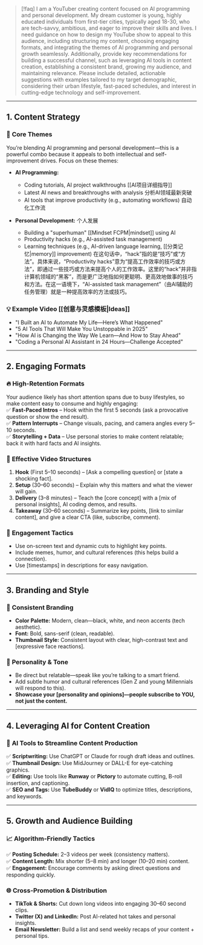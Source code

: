 > [!faq]
> I am a YouTuber creating content focused on AI programming and personal development. My dream customer is young, highly educated individuals from first-tier cities, typically aged 18-30, who are tech-savvy, ambitious, and eager to improve their skills and lives. I need guidance on how to design my YouTube show to appeal to this audience, including structuring my content, choosing engaging formats, and integrating the themes of AI programming and personal growth seamlessly. Additionally, provide key recommendations for building a successful channel, such as leveraging AI tools in content creation, establishing a consistent brand, growing my audience, and maintaining relevance. Please include detailed, actionable suggestions with examples tailored to my target demographic, considering their urban lifestyle, fast-paced schedules, and interest in cutting-edge technology and self-improvement.



---

## **1. Content Strategy**

### 🎯 **Core Themes**

You’re blending AI programming and personal development—this is a powerful combo because it appeals to both intellectual and self-improvement drives. Focus on these themes:

- **AI Programming:**
    
    - Coding tutorials, AI project walkthroughs [[AI项目详细指导]] 
    - Latest AI news and breakthroughs with analysis 分析AI领域最新突破
    - AI tools that improve productivity (e.g., automating workflows) 自动化工作流
- **Personal Development:** 个人发展 
    
    - Building a "superhuman" [[Mindset FCPM|mindset]] using AI 
    - Productivity hacks (e.g., AI-assisted task management)
    - Learning techniques (e.g., AI-driven language learning, [[分类记忆|memory]] improvement)
在这句话中，“hack”指的是“技巧”或“方法”。具体来说，“Productivity hacks”意为“提高工作效率的技巧或方法”，即通过一些技巧或方法来提高个人的工作效率。这里的“hack”并非指计算机领域的“黑客”，而是更广泛地指如何更聪明、更高效地做事的技巧和方法。在这一语境下，“Al-assisted task management”（由AI辅助的任务管理）就是一种提高效率的方法或技巧。
### 💡 **Example Video [[创意与灵感模板|Ideas]]**

- "I Built an AI to Automate My Life—Here’s What Happened"
- "5 AI Tools That Will Make You Unstoppable in 2025"
- "How AI is Changing the Way We Learn—And How to Stay Ahead"
- "Coding a Personal AI Assistant in 24 Hours—Challenge Accepted"

---

## **2. Engaging Formats**

### 🔥 **High-Retention Formats**

Your audience likely has short attention spans due to busy lifestyles, so make content easy to consume and highly engaging:  
✅ **Fast-Paced Intros** – Hook within the first 5 seconds (ask a provocative question or show the end result).  
✅ **Pattern Interrupts** – Change visuals, pacing, and camera angles every 5–10 seconds.  
✅ **Storytelling + Data** – Use personal stories to make content relatable; back it with hard facts and AI insights.

### 🚀 **Effective Video Structures**

1. **Hook** (First 5–10 seconds) – [Ask a compelling question] or [state a shocking fact].
2. **Setup** (30–60 seconds) – Explain why this matters and what the viewer will gain.
3. **Delivery** (3–8 minutes) – Teach the [core concept] with a [mix of personal insights], AI coding demos, and results.
4. **Takeaway** (30–60 seconds) – Summarize key points, [link to similar content], and give a clear CTA (like, subscribe, comment).

### 🎥 **Engagement Tactics**

- Use on-screen text and dynamic cuts to highlight key points.
- Include memes, humor, and cultural references (this helps build a connection).
- Use [timestamps] in descriptions for easy navigation.

---

## **3. Branding and Style**

### 🎯 **Consistent Branding**

- **Color Palette:** Modern, clean—black, white, and neon accents (tech aesthetic).
- **Font:** Bold, sans-serif (clean, readable).
- **Thumbnail Style:** Consistent layout with clear, high-contrast text and [expressive face reactions].

### 🎯 **Personality & Tone**

- Be direct but relatable—speak like you’re talking to a smart friend.
- Add subtle humor and cultural references (Gen Z and young Millennials will respond to this).
- **Showcase your [personality and opinions]—people subscribe to YOU, not just the content.**

---

## **4. Leveraging AI for Content Creation**

### 🤖 **AI Tools to Streamline Content Production**

✅ **Scriptwriting:** Use ChatGPT or Claude for rough draft ideas and outlines.  
✅ **Thumbnail Design:** Use MidJourney or DALL-E for eye-catching graphics.  
✅ **Editing:** Use tools like **Runway** or **Pictory** to automate cutting, B-roll insertion, and captioning.  
✅ **SEO and Tags:** Use **TubeBuddy** or **VidIQ** to optimize titles, descriptions, and keywords.

---

## **5. Growth and Audience Building**

### 📈 **Algorithm-Friendly Tactics**

✅ **Posting Schedule:** 2–3 videos per week (consistency matters).  
✅ **Content Length:** Mix shorter (5–8 min) and longer (10–20 min) content.  
✅ **Engagement:** Encourage comments by asking direct questions and responding quickly.

### 🌐 **Cross-Promotion & Distribution**

- **TikTok & Shorts:** Cut down long videos into engaging 30–60 second clips.
- **Twitter (X) and LinkedIn:** Post AI-related hot takes and personal insights.
- **Email Newsletter:** Build a list and send weekly recaps of your content + personal tips.
